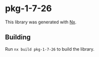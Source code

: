# pkg-1-7-26

This library was generated with [Nx](https://nx.dev).

## Building

Run `nx build pkg-1-7-26` to build the library.
